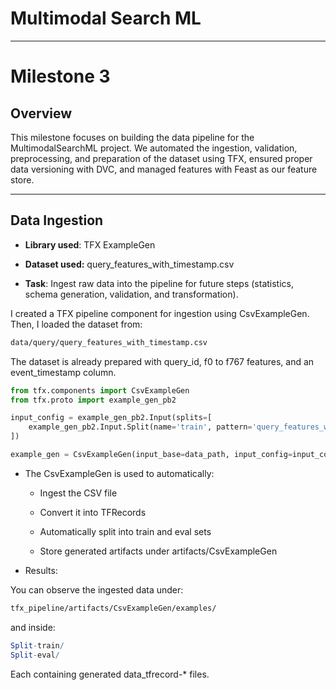 
# Multimodal Search ML

---

# Milestone 3

## Overview

This milestone focuses on building the data pipeline for the MultimodalSearchML project. We automated the ingestion, validation, preprocessing, and preparation of the dataset using TFX, ensured proper data versioning with DVC, and managed features with Feast as our feature store.

---

## Data Ingestion

- **Library used**: TFX ExampleGen

- **Dataset used:** query_features_with_timestamp.csv

- **Task**: Ingest raw data into the pipeline for future steps (statistics, schema generation, validation, and transformation).

I created a TFX pipeline component for ingestion using CsvExampleGen. Then, I loaded the dataset from:

```bash
data/query/query_features_with_timestamp.csv
```

The dataset is already prepared with query_id, f0 to f767 features, and an event_timestamp column.

```python
from tfx.components import CsvExampleGen
from tfx.proto import example_gen_pb2

input_config = example_gen_pb2.Input(splits=[
    example_gen_pb2.Input.Split(name='train', pattern='query_features_with_timestamp.csv'),
])

example_gen = CsvExampleGen(input_base=data_path, input_config=input_config)
```

- The CsvExampleGen is used to automatically:

	- Ingest the CSV file

	- Convert it into TFRecords

	- Automatically split into train and eval sets

	- Store generated artifacts under artifacts/CsvExampleGen

- Results:

You can observe the ingested data under:

```bash
tfx_pipeline/artifacts/CsvExampleGen/examples/
```

and inside:

```mathematica
Split-train/
Split-eval/
```

Each containing generated data_tfrecord-* files.


